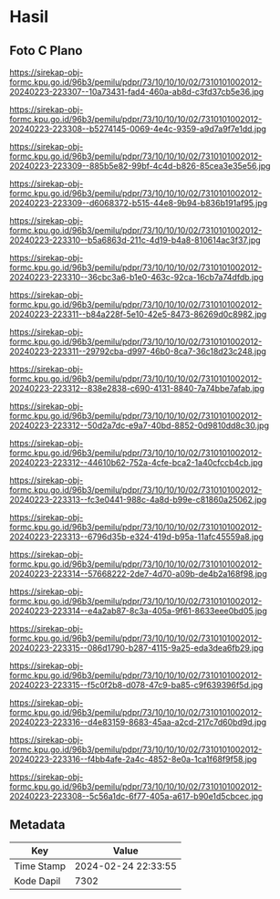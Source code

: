 # Hasil

## Foto C Plano

https://sirekap-obj-formc.kpu.go.id/96b3/pemilu/pdpr/73/10/10/10/02/7310101002012-20240223-223307--10a73431-fad4-460a-ab8d-c3fd37cb5e36.jpg

https://sirekap-obj-formc.kpu.go.id/96b3/pemilu/pdpr/73/10/10/10/02/7310101002012-20240223-223308--b5274145-0069-4e4c-9359-a9d7a9f7e1dd.jpg

https://sirekap-obj-formc.kpu.go.id/96b3/pemilu/pdpr/73/10/10/10/02/7310101002012-20240223-223309--885b5e82-99bf-4c4d-b826-85cea3e35e56.jpg

https://sirekap-obj-formc.kpu.go.id/96b3/pemilu/pdpr/73/10/10/10/02/7310101002012-20240223-223309--d6068372-b515-44e8-9b94-b836b191af95.jpg

https://sirekap-obj-formc.kpu.go.id/96b3/pemilu/pdpr/73/10/10/10/02/7310101002012-20240223-223310--b5a6863d-211c-4d19-b4a8-810614ac3f37.jpg

https://sirekap-obj-formc.kpu.go.id/96b3/pemilu/pdpr/73/10/10/10/02/7310101002012-20240223-223310--36cbc3a6-b1e0-463c-92ca-16cb7a74dfdb.jpg

https://sirekap-obj-formc.kpu.go.id/96b3/pemilu/pdpr/73/10/10/10/02/7310101002012-20240223-223311--b84a228f-5e10-42e5-8473-86269d0c8982.jpg

https://sirekap-obj-formc.kpu.go.id/96b3/pemilu/pdpr/73/10/10/10/02/7310101002012-20240223-223311--29792cba-d997-46b0-8ca7-36c18d23c248.jpg

https://sirekap-obj-formc.kpu.go.id/96b3/pemilu/pdpr/73/10/10/10/02/7310101002012-20240223-223312--838e2838-c690-4131-8840-7a74bbe7afab.jpg

https://sirekap-obj-formc.kpu.go.id/96b3/pemilu/pdpr/73/10/10/10/02/7310101002012-20240223-223312--50d2a7dc-e9a7-40bd-8852-0d9810dd8c30.jpg

https://sirekap-obj-formc.kpu.go.id/96b3/pemilu/pdpr/73/10/10/10/02/7310101002012-20240223-223312--44610b62-752a-4cfe-bca2-1a40cfccb4cb.jpg

https://sirekap-obj-formc.kpu.go.id/96b3/pemilu/pdpr/73/10/10/10/02/7310101002012-20240223-223313--fc3e0441-988c-4a8d-b99e-c81860a25062.jpg

https://sirekap-obj-formc.kpu.go.id/96b3/pemilu/pdpr/73/10/10/10/02/7310101002012-20240223-223313--6796d35b-e324-419d-b95a-11afc45559a8.jpg

https://sirekap-obj-formc.kpu.go.id/96b3/pemilu/pdpr/73/10/10/10/02/7310101002012-20240223-223314--57668222-2de7-4d70-a09b-de4b2a168f98.jpg

https://sirekap-obj-formc.kpu.go.id/96b3/pemilu/pdpr/73/10/10/10/02/7310101002012-20240223-223314--e4a2ab87-8c3a-405a-9f61-8633eee0bd05.jpg

https://sirekap-obj-formc.kpu.go.id/96b3/pemilu/pdpr/73/10/10/10/02/7310101002012-20240223-223315--086d1790-b287-4115-9a25-eda3dea6fb29.jpg

https://sirekap-obj-formc.kpu.go.id/96b3/pemilu/pdpr/73/10/10/10/02/7310101002012-20240223-223315--f5c0f2b8-d078-47c9-ba85-c9f639396f5d.jpg

https://sirekap-obj-formc.kpu.go.id/96b3/pemilu/pdpr/73/10/10/10/02/7310101002012-20240223-223316--d4e83159-8683-45aa-a2cd-217c7d60bd9d.jpg

https://sirekap-obj-formc.kpu.go.id/96b3/pemilu/pdpr/73/10/10/10/02/7310101002012-20240223-223316--f4bb4afe-2a4c-4852-8e0a-1ca1f68f9f58.jpg

https://sirekap-obj-formc.kpu.go.id/96b3/pemilu/pdpr/73/10/10/10/02/7310101002012-20240223-223308--5c56a1dc-6f77-405a-a617-b90e1d5cbcec.jpg


## Metadata

| Key        | Value               |
| ---------- | ------------------- |
| Time Stamp | 2024-02-24 22:33:55 |
| Kode Dapil | 7302                |



